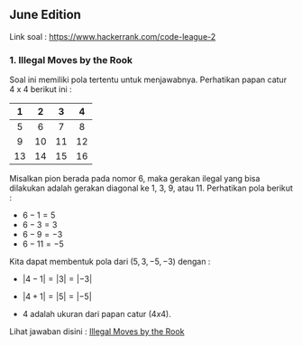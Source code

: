 ## June Edition

Link soal : https://www.hackerrank.com/code-league-2

### 1. Illegal Moves by the Rook

Soal ini memiliki pola tertentu untuk menjawabnya. Perhatikan papan catur 4 x 4 berikut ini :

| 1  | 2  | 3  | 4  |
|:--:|:--:|:--:|:--:|
| 5  | 6  | 7  | 8  |
| 9  | 10 | 11 | 12 |
| 13 | 14 | 15 | 16 |

Misalkan pion berada pada nomor 6, maka gerakan ilegal yang bisa dilakukan adalah gerakan diagonal ke 1, 3, 9, atau 11. Perhatikan pola berikut :

* $6 - 1 = 5$
* $6 - 3 = 3$
* $6 - 9 = -3$
* $6 - 11 = -5$

Kita dapat membentuk pola dari $(5, 3, -5, -3)$ dengan :
* $| 4 - 1 | = | 3 | = | -3 |$

* $| 4 + 1 | = | 5 | = | -5 |$

* $4$ adalah ukuran dari papan catur $(4 x 4)$.

Lihat jawaban disini : [Illegal Moves by the Rook](TheRookMove.java)